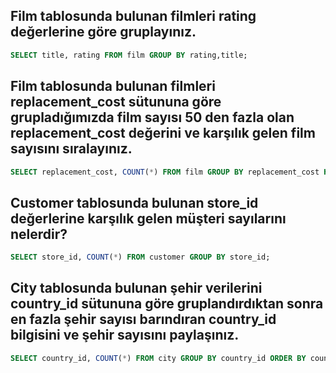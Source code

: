 ## Film tablosunda bulunan filmleri rating değerlerine göre gruplayınız.
```sql
SELECT title, rating FROM film GROUP BY rating,title;
```

## Film tablosunda bulunan filmleri replacement_cost sütununa göre grupladığımızda film sayısı 50 den fazla olan replacement_cost değerini ve karşılık gelen film sayısını sıralayınız.
```sql
SELECT replacement_cost, COUNT(*) FROM film GROUP BY replacement_cost HAVING COUNT(*) > 50;
```

## Customer tablosunda bulunan store_id değerlerine karşılık gelen müşteri sayılarını nelerdir? 
```sql
SELECT store_id, COUNT(*) FROM customer GROUP BY store_id;
```

## City tablosunda bulunan şehir verilerini country_id sütununa göre gruplandırdıktan sonra en fazla şehir sayısı barındıran country_id bilgisini ve şehir sayısını paylaşınız.
```sql
SELECT country_id, COUNT(*) FROM city GROUP BY country_id ORDER BY country_id DESC LIMIT 1;
```
